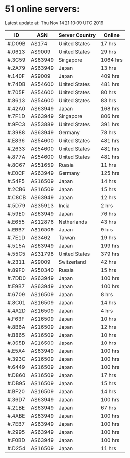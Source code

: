 # 51 online servers:

Latest update at: Thu Nov 14 21:10:09 UTC 2019

| ID | ASN | Server Country | Online |
| -- | --- | -------------- | ------ |
| #.D09B | AS174 | United States | 17 hrs |
| #.0613 | AS9009 | United States | 29 hrs |
| #.3C59 | AS63949 | Singapore | 1064 hrs |
| #.2A79 | AS63949 | Japan | 13 hrs |
| #.140F | AS9009 | Japan | 409 hrs |
| #.74DB | AS54600 | United States | 481 hrs |
| #.705F | AS54600 | United States | 80 hrs |
| #.8613 | AS54600 | United States | 83 hrs |
| #.42A0 | AS63949 | Japan | 168 hrs |
| #.7F1D | AS63949 | Singapore | 806 hrs |
| #.9FC3 | AS53889 | United States | 391 hrs |
| #.3988 | AS63949 | Germany | 78 hrs |
| #.E836 | AS54600 | United States | 481 hrs |
| #.2633 | AS54600 | United States | 481 hrs |
| #.877A | AS54600 | United States | 481 hrs |
| #.8C67 | AS51659 | Russia | 11 hrs |
| #.E0CF | AS63949 | Germany | 125 hrs |
| #.54F5 | AS16509 | Japan | 14 hrs |
| #.2CB6 | AS16509 | Japan | 15 hrs |
| #.C8CB | AS63949 | Japan | 12 hrs |
| #.5D79 | AS35913 | India | 2 hrs |
| #.59E0 | AS63949 | Japan | 76 hrs |
| #.E655 | AS12876 | Netherlands | 43 hrs |
| #.EBB7 | AS16509 | Japan | 9 hrs |
| #.7E1D | AS3462 | Taiwan | 19 hrs |
| #.515A | AS63949 | Japan | 199 hrs |
| #.55C5 | AS31798 | United States | 379 hrs |
| #.2311 | AS9009 | Switzerland | 42 hrs |
| #.89F0 | AS50340 | Russia | 15 hrs |
| #.7DD0 | AS63949 | Japan | 100 hrs |
| #.E9B7 | AS63949 | Japan | 100 hrs |
| #.6709 | AS16509 | Japan | 8 hrs |
| #.8C01 | AS16509 | Japan | 14 hrs |
| #.4A2D | AS16509 | Japan | 4 hrs |
| #.F63F | AS16509 | Japan | 10 hrs |
| #.8B6A | AS16509 | Japan | 12 hrs |
| #.B865 | AS16509 | Japan | 10 hrs |
| #.365D | AS16509 | Japan | 10 hrs |
| #.E5A4 | AS63949 | Japan | 100 hrs |
| #.393C | AS16509 | Japan | 100 hrs |
| #.6449 | AS16509 | Japan | 100 hrs |
| #.D860 | AS16509 | Japan | 17 hrs |
| #.DB95 | AS16509 | Japan | 15 hrs |
| #.BF20 | AS16509 | Japan | 14 hrs |
| #.36D7 | AS63949 | Japan | 100 hrs |
| #.21BE | AS63949 | Japan | 67 hrs |
| #.4ABE | AS63949 | Japan | 100 hrs |
| #.7EB7 | AS63949 | Japan | 100 hrs |
| #.2995 | AS63949 | Japan | 100 hrs |
| #.F0BD | AS63949 | Japan | 100 hrs |
| #.D254 | AS16509 | Japan | 11 hrs |

